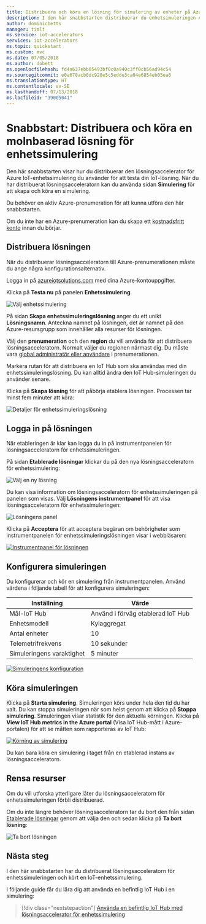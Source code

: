 ```yaml
---
title: Distribuera och köra en lösning för simulering av enheter på Azure | Microsoft Docs
description: I den här snabbstarten distribuerar du enhetsimuleringen Azure IoT-lösningsaccelerator. Du loggar in med instrumentpanelen för lösningen för att skapa en simulering.
author: dominicbetts
manager: timlt
ms.service: iot-accelerators
services: iot-accelerators
ms.topic: quickstart
ms.custom: mvc
ms.date: 07/05/2018
ms.author: dobett
ms.openlocfilehash: fd4a637ebb05493bf0c0a940c3ff0cb56ad94c54
ms.sourcegitcommit: e0a678acb0dc928e5c5edde3ca04e6854eb05ea6
ms.translationtype: HT
ms.contentlocale: sv-SE
ms.lasthandoff: 07/13/2018
ms.locfileid: "39005041"
---
```

# <a name="quickstart-deploy-and-run-a-cloud-based-device-simulation-solution"></a>Snabbstart: Distribuera och köra en molnbaserad lösning för enhetssimulering

Den här snabbstarten visar hur du distribuerar den lösningsaccelerator för Azure IoT-enhetssimulering du använder för att testa din IoT-lösning. När du har distribuerat lösningsacceleratorn kan du använda sidan **Simulering** för att skapa och köra en simulering.

Du behöver en aktiv Azure-prenumeration för att kunna utföra den här snabbstarten.

Om du inte har en Azure-prenumeration kan du skapa ett [kostnadsfritt konto](https://azure.microsoft.com/free/?WT.mc_id=A261C142F) innan du börjar.

## <a name="deploy-the-solution"></a>Distribuera lösningen

När du distribuerar lösningsacceleratorn till Azure-prenumerationen måste du ange några konfigurationsalternativ.

Logga in på [azureiotsolutions.com](https://www.azureiotsolutions.com/Accelerators) med dina Azure-kontouppgifter.

Klicka på **Testa nu** på panelen **Enhetssimulering**.

![Välj enhetssimulering](./media/quickstart-device-simulation-deploy/devicesimulation.png)

På sidan **Skapa enhetssimuleringslösning** anger du ett unikt **Lösningsnamn**. Anteckna namnet på lösningen, det är namnet på den Azure-resursgrupp som innehåller alla resurser för lösningen.

Välj den **prenumeration** och den **region** du vill använda för att distribuera lösningsacceleratorn. Normalt väljer du regionen närmast dig. Du måste vara [global administratör eller användare](iot-accelerators-permissions.md) i prenumerationen.

Markera rutan för att distribuera en IoT Hub som ska användas med din enhetssimuleringslösning. Du kan alltid ändra den IoT Hub-simuleringen du använder senare.

Klicka på **Skapa lösning** för att påbörja etablera lösningen. Processen tar minst fem minuter att köra:

![Detaljer för enhetssimuleringslösning](./media/quickstart-device-simulation-deploy/createform.png)

## <a name="sign-in-to-the-solution"></a>Logga in på lösningen

När etableringen är klar kan logga du in på instrumentpanelen för lösningsacceleratorn för enhetssimuleringen.

På sidan **Etablerade lösningar** klickar du på den nya lösningsacceleratorn för enhetssimulering:

![Välj en ny lösning](./media/quickstart-device-simulation-deploy/choosenew.png)

Du kan visa information om lösningsacceleratorn för enhetssimuleringen på panelen som visas. Välj **Lösningens instrumentpanel** för att visa lösningsacceleratorn för enhetssimuleringen:

![Lösningens panel](./media/quickstart-device-simulation-deploy/solutionpanel.png)

Klicka på **Acceptera** för att acceptera begäran om behörigheter som instrumentpanelen för enhetssimuleringslösningen visar i webbläsaren:

[![Instrumentpanel för lösningen](./media/quickstart-device-simulation-deploy/solutiondashboard-inline.png)](./media/quickstart-device-simulation-deploy/solutiondashboard-expanded.png#lightbox)

## <a name="configure-the-simulation"></a>Konfigurera simuleringen

Du konfigurerar och kör en simulering från instrumentpanelen. Använd värdena i följande tabell för att konfigurera simuleringen:

| Inställning             | Värde                       |
| ------------------- | --------------------------- |
| Mål-IoT Hub      | Använd i förväg etablerad IoT Hub |
| Enhetsmodell        | Kylaggregat                     |
| Antal enheter   | 10                          |
| Telemetrifrekvens | 10 sekunder                  |
| Simuleringens varaktighet | 5 minuter                   |

[![Simuleringens konfiguration](./media/quickstart-device-simulation-deploy/simulationconfig-inline.png)](./media/quickstart-device-simulation-deploy/simulationconfig-expanded.png#lightbox)

## <a name="run-the-simulation"></a>Köra simuleringen

Klicka på **Starta simulering**. Simuleringen körs under hela den tid du har valt. Du kan stoppa simuleringen när som helst genom att klicka på **Stoppa simulering**. Simuleringen visar statistik för den aktuella körningen. Klicka på **View IoT Hub metrics in the Azure portal** (Visa IoT Hub-mått i Azure-portalen) för att se måtten som rapporteras av IoT Hub:

[![Körning av simulering](./media/quickstart-device-simulation-deploy/simulationrun-inline.png)](./media/quickstart-device-simulation-deploy/simulationrun-expanded.png#lightbox)

Du kan bara köra en simulering i taget från en etablerad instans av lösningsacceleratorn.

## <a name="clean-up-resources"></a>Rensa resurser

Om du vill utforska ytterligare låter du lösningsacceleratorn för enhetssimuleringen förbli distribuerad.

Om du inte längre behöver lösningsacceleratorn tar du bort den från sidan [Etablerade lösningar](https://www.azureiotsolutions.com/Accelerators#dashboard) genom att välja den och sedan klicka på **Ta bort lösning**:

![Ta bort lösningen](media/quickstart-device-simulation-deploy/deletesolution.png)

## <a name="next-steps"></a>Nästa steg

I den här snabbstarten har du distribuerat lösningsacceleratorn för enhetssimuleringen och kört en IoT-enhetssimulering.

I följande guide får du lära dig att använda en befintlig IoT Hub i en simulering:

> [!div class="nextstepaction"]
> [Använda en befintlig IoT Hub med lösningsaccelerator för enhetssimulering](iot-accelerators-device-simulation-choose-hub.md)